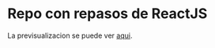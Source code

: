 # Repo con repasos de ReactJS

La previsualizacion se puede ver [aqui](https://repasos.vercel.app/).
